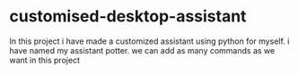# customised-desktop-assistant
In  this project i have made a customized assistant using python for myself. i have named my assistant potter. we can add as many commands as we want in this project 
